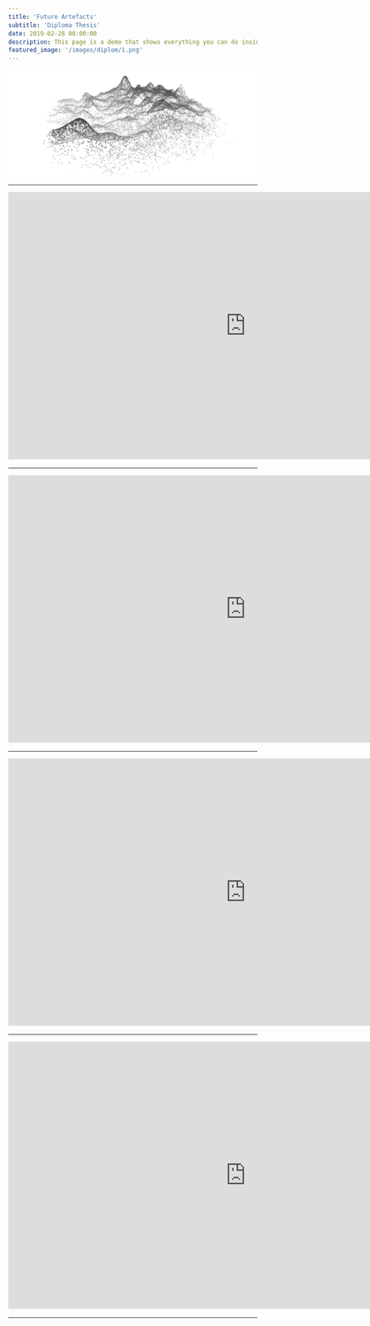 ```yaml
---
title: 'Future Artefacts'
subtitle: 'Diploma Thesis'
date: 2019-02-28 00:00:00
description: This page is a demo that shows everything you can do inside portfolio and blog posts.
featured_image: '/images/diplom/1.png'
---
```


![](/images/diplom/2.png#full)

---

<iframe src="https://player.vimeo.com/video/315110919" width="960" height="540" frameborder="0" webkitallowfullscreen mozallowfullscreen allowfullscreen></iframe>

---

<iframe src="https://player.vimeo.com/video/315107791" width="960" height="540" frameborder="0" webkitallowfullscreen mozallowfullscreen allowfullscreen></iframe>

---

<iframe src="https://player.vimeo.com/video/315107072" width="960" height="540" frameborder="0" webkitallowfullscreen mozallowfullscreen allowfullscreen></iframe>

---

<iframe src="https://player.vimeo.com/video/315105836" width="960" height="540" frameborder="0" webkitallowfullscreen mozallowfullscreen allowfullscreen></iframe>

---

